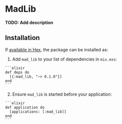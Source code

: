 # MadLib

**TODO: Add description**

## Installation

If [available in Hex](https://hex.pm/docs/publish), the package can be installed as:

  1. Add `mad_lib` to your list of dependencies in `mix.exs`:

    ```elixir
    def deps do
      [{:mad_lib, "~> 0.1.0"}]
    end
    ```

  2. Ensure `mad_lib` is started before your application:

    ```elixir
    def application do
      [applications: [:mad_lib]]
    end
    ```

